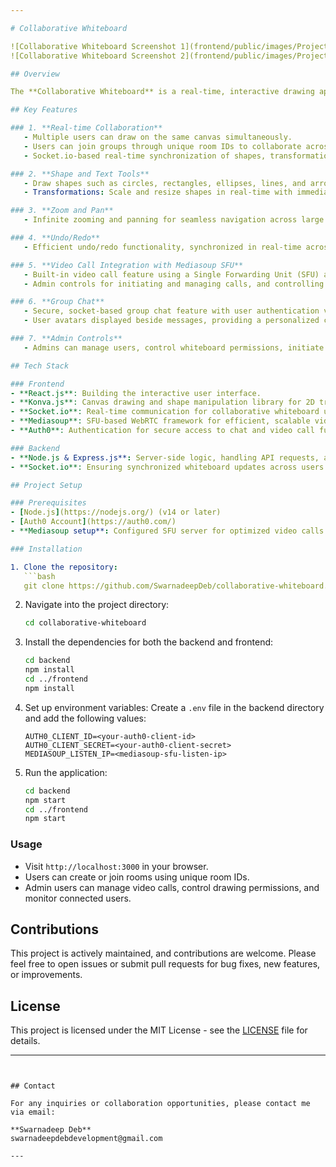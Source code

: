 ```yaml
---

# Collaborative Whiteboard

![Collaborative Whiteboard Screenshot 1](frontend/public/images/ProjectScreenshot.png)
![Collaborative Whiteboard Screenshot 2](frontend/public/images/ProjectScreenshot1.png)

## Overview

The **Collaborative Whiteboard** is a real-time, interactive drawing application designed for seamless collaboration among multiple users. Whether you're brainstorming ideas, conducting online meetings, or teaching remotely, this whiteboard allows users to draw shapes, write text, and share their canvas in real time. The app supports advanced real-time communication features such as group chats and video calls, making it a complete solution for online collaboration.

## Key Features

### 1. **Real-time Collaboration**
   - Multiple users can draw on the same canvas simultaneously.
   - Users can join groups through unique room IDs to collaborate across different sessions.
   - Socket.io-based real-time synchronization of shapes, transformations, and actions.

### 2. **Shape and Text Tools**
   - Draw shapes such as circles, rectangles, ellipses, lines, and arrows.
   - Transformations: Scale and resize shapes in real-time with immediate updates for all users.

### 3. **Zoom and Pan**
   - Infinite zooming and panning for seamless navigation across large whiteboard canvases.

### 4. **Undo/Redo**
   - Efficient undo/redo functionality, synchronized in real-time across all users.

### 5. **Video Call Integration with Mediasoup SFU**
   - Built-in video call feature using a Single Forwarding Unit (SFU) architecture via Mediasoup, ensuring optimized video stream handling for all users in the room.
   - Admin controls for initiating and managing calls, and controlling user permissions within sessions.

### 6. **Group Chat**
   - Secure, socket-based group chat feature with user authentication via Auth0.
   - User avatars displayed beside messages, providing a personalized chat experience.

### 7. **Admin Controls**
   - Admins can manage users, control whiteboard permissions, initiate and end video calls, and kick users as needed.

## Tech Stack

### Frontend
- **React.js**: Building the interactive user interface.
- **Konva.js**: Canvas drawing and shape manipulation library for 2D transformations.
- **Socket.io**: Real-time communication for collaborative whiteboard updates.
- **Mediasoup**: SFU-based WebRTC framework for efficient, scalable video streaming.
- **Auth0**: Authentication for secure access to chat and video call functionalities.

### Backend
- **Node.js & Express.js**: Server-side logic, handling API requests, and managing real-time events.
- **Socket.io**: Ensuring synchronized whiteboard updates across users.

## Project Setup

### Prerequisites
- [Node.js](https://nodejs.org/) (v14 or later)
- [Auth0 Account](https://auth0.com/)
- **Mediasoup setup**: Configured SFU server for optimized video calls

### Installation

1. Clone the repository:
   ```bash
   git clone https://github.com/SwarnadeepDeb/collaborative-whiteboard.git
   ```
2. Navigate into the project directory:
   ```bash
   cd collaborative-whiteboard
   ```

3. Install the dependencies for both the backend and frontend:
   ```bash
   cd backend
   npm install
   cd ../frontend
   npm install
   ```

4. Set up environment variables:
   Create a `.env` file in the backend directory and add the following values:
   ```env
   AUTH0_CLIENT_ID=<your-auth0-client-id>
   AUTH0_CLIENT_SECRET=<your-auth0-client-secret>
   MEDIASOUP_LISTEN_IP=<mediasoup-sfu-listen-ip>
   ```

5. Run the application:
   ```bash
   cd backend
   npm start
   cd ../frontend
   npm start
   ```

### Usage

- Visit `http://localhost:3000` in your browser.
- Users can create or join rooms using unique room IDs.
- Admin users can manage video calls, control drawing permissions, and monitor connected users.

## Contributions

This project is actively maintained, and contributions are welcome. Please feel free to open issues or submit pull requests for bug fixes, new features, or improvements.

## License

This project is licensed under the MIT License - see the [LICENSE](LICENSE) file for details.

---
```


## Contact

For any inquiries or collaboration opportunities, please contact me via email:

**Swarnadeep Deb**  
swarnadeepdebdevelopment@gmail.com 

---

